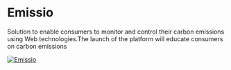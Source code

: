 # Emissio
Solution to enable consumers to monitor and  control their carbon emissions using Web  technologies.The launch of the platform will educate  consumers on carbon emissions

[![Emissio](https://img.youtube.com/vi/pd6ep2evNEA/0.jpg)](https://www.youtube.com/watch?v=pd6ep2evNEA)
